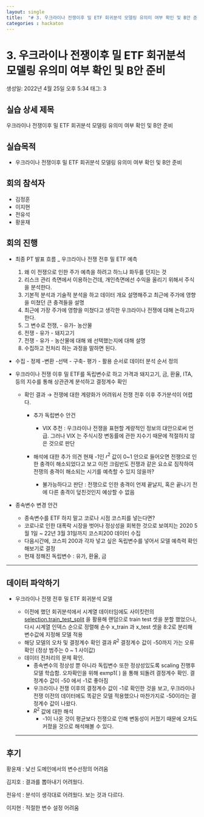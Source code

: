 ```yaml
---
layout: single
title:  "# 3. 우크라이나 전쟁이후 밀 ETF 회귀분석 모델링 유의미 여부 확인 및 B안 준비"
categories : hackaton
---
```





# 3. 우크라이나 전쟁이후 밀 ETF 회귀분석 모델링 유의미 여부 확인 및 B안 준비

생성일: 2022년 4월 25일 오후 5:34
태그: 3

## 실습 상세 제목

우크라이나 전쟁이후 밀 ETF 회귀분석 모델링 유의미 여부 확인 및 B안 준비 

## 실습목적

- 우크라이나 전쟁이후 밀 ETF 회귀분석 모델링 유의미 여부 확인 및 B안 준비

## 회의 참석자

- 김정훈
- 이지현
- 전유석
- 황윤재

## 회의 진행

- 최종 PT 발표 흐름 _ 우크라이나 전쟁 전후 밀 ETF 예측
    1. 왜 이 전쟁으로 인한 주가 예측을 하려고 하느냐 화두를 던지는 것
    2. 리스크 관리 측면에서 이용하는건데, 개인측면에선 수익을 올리기 위해서 주식을 분석한다. 
    3. 기본적 분석과 기술적 분석을 하고 데이터 개요 설명해주고 최근에 주가에 영향을 미쳤던 큰 충격들을 설명 
    4. 최근에 가장 주가에 영향을 미쳤다고 생각한 우크라이나 전쟁에 대해 논하고자 한다. 
    5. 그 변수로 전쟁, - 유가- 농산물 
    6. 전쟁 - 유가 - 돼지고기 
    7. 전쟁 - 유가 - 농산물에 대해 왜 선택했는지에 대해 설명 
    8. 수집하고 전처리 하는 과정을 말하면 된다. 
    
- 수집 - 정제 -변환 -선택 - 구축- 평가 - 활용 순서로 데이터 분석 순서 정의

- 우크라이나 전쟁 이후 밀 ETF를 독립변수로 하고 가격과 돼지고기, 금, 환율, ITA, 등의 지수를 통해 상관관계 분석하고 결정계수 확인
    - 확인 결과 → 전쟁에 대한 계량화가 어려워서 전쟁 전후 이후 주가분석이 어렵다.
        - 추가 독립변수 안건
            - VIX 추천 : 우크라이나 전쟁을 표현할 계량적인 정보의 대안으로써 언급.
            그러나 VIX 는 주식시장 변동률에 관한 지수기 때문에 적절하지 않은 것으로 판단
            
        - 해석에 대한 추가 의견
        현재 -1인  $r^2$ 값이 0~1 안으로 들어오면 전쟁으로 인한 충격이 해소되었다고 보고 이전 크림반도 전쟁과 같은 요소로 짐작하여 전쟁의 충격이 해소되는 시기를 예측할 수 있지 않을까?
            - 불가능하다고 판단 : 전쟁으로 인한 충격이 언제 끝날지, 혹은 끝나기 전에 다른 충격이 덮친것인지 예상할 수 없음
            
- 종속변수 변경 안건
    - 종속변수를 ETF 하지 말고 코로나 시점 코스피를 넣는다면?
    - 코로나로 인한 대폭락 시장을 벗어나 정상성을 회복한 것으로 보여지는 2020 5월 1일 ~ 22년 3월 31일까지 코스피200 데이터 수집
    - 다음시간에, 코스피 200과 각자 넣고 싶은 독립변수를 넣어서 모델 예측력 확인해보기로 결정
    - 현재 정해진 독립변수 : 유가, 환율, 금
    

---

## 데이터 파악하기

- 우크라이나 전쟁 전후 밀 ETF 회귀분석 모델
    - 이전에 했던 회귀분석에서 시계열 데이터임에도 사이킷런의 [selection.train_test_split](http://scikit-learn.org/stable/modules/generated/sklearn.model_selection.train_test_split.html) 을 활용해 랜덤으로 train test 셋을 분할 했었으나, 
     다시 시계열 인덱스 순으로 정렬해 손수 x_train 과 x_test 셋을 8:2로 분리해 변수값에 지정해 모델 적용
    - 해당 모델의 오차 및 결정계수 확인 결과 $R^2$ 결정계수 값이 -50까지 가는 오류 확인 (정상 범주는 0 ~ 1 사이값)
    - 데이터 전처리의 문제 확인.
        - 종속변수의 정상성 뿐 아니라 독립변수 또한 정상성있도록 scaling 진행후 모델 학습함. 오차확인을 위해 exmp1( ) 을 통해 되돌려 결정계수 확인. 결정계수 값이 -50 에서 -1로 좋아짐
        - 우크라이나 전쟁 이후의 결정계수 값이 -1로 확인한 것을 보고, 우크라이나 전쟁 이전의 데이터에도 똑같은 모델 적용했으나 마찬가지로 -50이라는 결정계수 값이 나왔다.
        - $R^2$ 값에 대한 해석
            - -1이 나온 것이 평균보다 전쟁으로 인해 변동성이 커졌기 때문에 오차도 커졌을 것으로 해석해볼 수 있다.
            
        
    
    ---
    

## 후기

황윤재 : 낯선 도메인에서의 변수선정의 어려움 

김지호 : 결과를 뽑아내기 어려웠다. 

전유석 : 분석이 생각대로 어려웠다. 보는 것과 다르다. 

이지현 :  적절한 변수 설정 어려움

